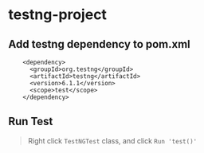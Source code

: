testng-project
==============

## Add testng dependency to pom.xml

```
    <dependency>
      <groupId>org.testng</groupId>
      <artifactId>testng</artifactId>
      <version>6.1.1</version>
      <scope>test</scope>
    </dependency>
```

## Run Test

> Right click `TestNGTest` class, and click `Run 'test()'`
